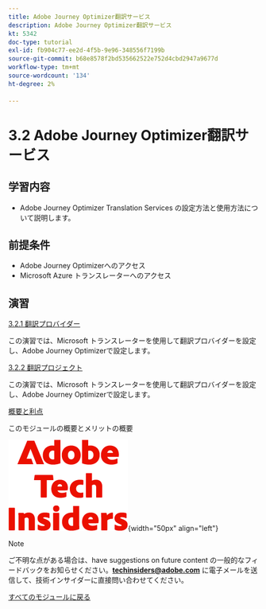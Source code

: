 ```yaml
---
title: Adobe Journey Optimizer翻訳サービス
description: Adobe Journey Optimizer翻訳サービス
kt: 5342
doc-type: tutorial
exl-id: fb904c77-ee2d-4f5b-9e96-348556f7199b
source-git-commit: b68e8578f2bd535662522e752d4cbd2947a9677d
workflow-type: tm+mt
source-wordcount: '134'
ht-degree: 2%

---
```


# 3.2 Adobe Journey Optimizer翻訳サービス

## 学習内容

- Adobe Journey Optimizer Translation Services の設定方法と使用方法について説明します。

## 前提条件

- Adobe Journey Optimizerへのアクセス
- Microsoft Azure トランスレーターへのアクセス

## 演習

[3.2.1 翻訳プロバイダー](./ex1.md)

この演習では、Microsoft トランスレーターを使用して翻訳プロバイダーを設定し、Adobe Journey Optimizerで設定します。

[3.2.2 翻訳プロジェクト](./ex2.md)

この演習では、Microsoft トランスレーターを使用して翻訳プロバイダーを設定し、Adobe Journey Optimizerで設定します。

[概要と利点](./summary.md)

このモジュールの概要とメリットの概要

![ 技術インサイダー ](./../../../assets/images/techinsiders.png){width="50px" align="left"}

>[!NOTE]
>
>ご不明な点がある場合は、have suggestions on future content の一般的なフィードバックをお知らせください。**techinsiders@adobe.com** に電子メールを送信して、技術インサイダーに直接問い合わせてください。

[すべてのモジュールに戻る](../../../overview.md)
